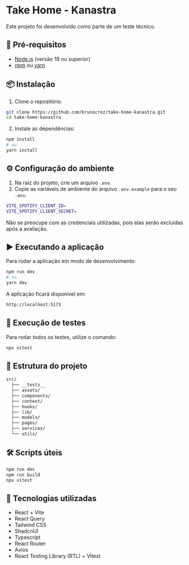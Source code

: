 # Take Home - Kanastra

Este projeto foi desenvolvido como parte de um teste técnico.

## 📜 Pré-requisitos

- [Node.js](https://nodejs.org/) (versão 18 ou superior)
- [npm](https://www.npmjs.com/) ou [yarn](https://yarnpkg.com/)

## 📦 Instalação

1. Clone o repositório:

```bash
git clone https://github.com/brunocrez/take-home-kanastra.git
cd take-home-kanastra
```

2. Instale as dependências:

```bash
npm install
# ou
yarn install
```

## ⚙️ Configuração do ambiente

1. Na raiz do projeto, crie um arquivo `.env`.
2. Copie as variáveis de ambiente do arquivo `.env.example` para o seu `.env`.

```bash
VITE_SPOTIFY_CLIENT_ID=
VITE_SPOTIFY_CLIENT_SECRET=
```

Não se preocupe com as credenciais utilizadas, pois elas serão excluídas após a avaliação.

## ▶️ Executando a aplicação

Para rodar a aplicação em modo de desenvolvimento:

```bash
npm run dev
# ou
yarn dev
```

A aplicação ficará disponível em:

```bash
http://localhost:5173
```

## 🧪 Execução de testes

Para rodar todos os testes, utilize o comando:

```bash
npx vitest
```

## 📂 Estrutura do projeto

```bash
src/
  ├── __tests__
  ├── assets/
  ├── components/
  ├── context/
  ├── hooks/
  ├── lib/
  ├── models/
  ├── pages/
  ├── services/
  └── utils/
```

## 🛠️ Scripts úteis

```bash
npm run dev
npm run build
npx vitest
```

## 🚀 Tecnologias utilizadas

- React + Vite
- React Query
- Tailwind CSS
- ShadcnUI
- Typescript
- React Router
- Axios
- React Testing Library (RTL) + Vitest
